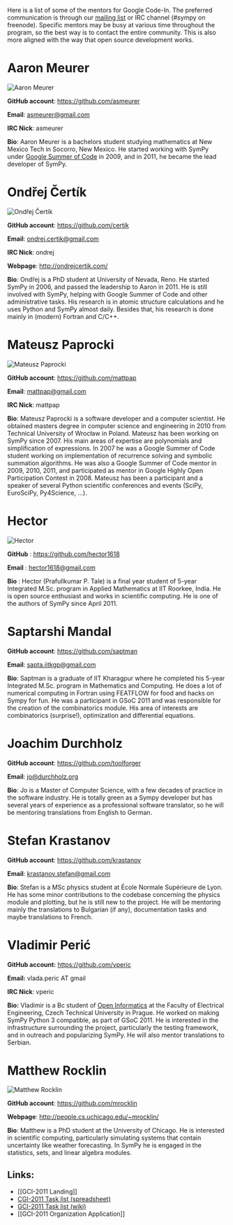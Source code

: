 Here is a list of some of the mentors for Google Code-In.  The preferred communication is through our [mailing list](http://groups.google.com/group/sympy) or IRC channel (#sympy on freenode).  Specific mentors may be busy at various time throughout the program, so the best way is to contact the entire community.  This is also more aligned with the way that open source development works.

# Aaron Meurer
![Aaron Meurer](http://en.gravatar.com/userimage/7754439/ecebba885eadcbe6f2a6134d92bacead.jpg)

**GitHub account**: https://github.com/asmeurer

**Email**: asmeurer@gmail.com

**IRC Nick**: asmeurer

**Bio**: Aaron Meurer is a bachelors student studying mathematics at New Mexico Tech in Socorro, New Mexico.  He started working with SymPy under [Google Summer of Code](http://www.google-melange.com/gsoc/homepage/google/gsoc2011) in 2009, and in 2011, he became the lead developer of SymPy.

# Ondřej Čertík
![Ondřej Čertík](http://www.gravatar.com/avatar/f65ea1dfe7ef7b9f889ed6877fcc69b8.png)

**GitHub account**: https://github.com/certik

**Email**: ondrej.certik@gmail.com

**IRC Nick**: ondrej

**Webpage**: http://ondrejcertik.com/

**Bio**: Ondřej is a PhD student at University of Nevada, Reno. He started SymPy in 2006, and passed the leadership to Aaron in 2011. He is still involved with SymPy, helping with Google Summer of Code and other administrative tasks. His research is in atomic structure calculations and he uses Python and SymPy almost daily. Besides that, his research is done mainly in (modern) Fortran and C/C++.


# Mateusz Paprocki
![Mateusz Paprocki](http://www.gravatar.com/avatar/89164142ec718a76a7e04481062acaea.png)

**GitHub account**: https://github.com/mattpap

**Email**: mattpap@gmail.com

**IRC Nick**: mattpap

**Bio**: Mateusz Paprocki is a software developer and a computer scientist. He obtained masters degree in computer science and engineering in 2010 from Technical University of Wrocław in Poland. Mateusz has been working on SymPy since 2007. His main areas of expertise are polynomials and simplification of expressions. In 2007 he was a Google Summer of Code student working on implementation of recurrence solving and symbolic summation algorithms. He was also a Google Summer of Code mentor in 2009, 2010, 2011, and participated as mentor in Google Highly Open Participation Contest in 2008. Mateusz has been a participant and a speaker of several Python scientific conferences and events (SciPy, EuroSciPy, Py4Science, ...). 

# Hector
![Hector](http://www.gravatar.com/avatar/30b8bfc5301823153751267ddb31755f.png)

**GitHub** : https://github.com/hector1618

**Email** : hector1618@gmail.com

**Bio** : Hector (Prafullkumar P. Tale) is a final year student of 5-year Integrated M.Sc. program in Applied Mathematics at IIT Roorkee, India. He is open source enthusiast and works in scientific computing. He is one of the authors of SymPy since April 2011.

# Saptarshi Mandal

**GitHub account**: https://github.com/saptman

**Email**: sapta.iitkgp@gmail.com

**Bio**: Saptman is a graduate of IIT Kharagpur where he completed his 5-year Integrated M.Sc. program in Mathematics and Computing. He does a lot of numerical computing in Fortran using FEATFLOW for food and hacks on Sympy for fun. He was a participant in GSoC 2011 and was responsible for the creation of the combinatorics module. His area of interests are combinatorics (surprise!), optimization and differential equations.

# Joachim Durchholz

**GitHub account**: https://github.com/toolforger

**Email**: jo@durchholz.org

**Bio**: Jo is a Master of Computer Science, with a few decades of practice in the software industry. He is totally green as a Sympy developer but has several years of experience as a professional software translator, so he will be mentoring translations from English to German.

# Stefan Krastanov

**GitHub account**: https://github.com/krastanov

**Email**: krastanov.stefan@gmail.com

**Bio**: Stefan is a MSc physics student at École Normale Supérieure de Lyon. He has some minor contributions to the codebase concerning the physics module and plotting, but he is still new to the project. He will be mentoring mainly the translations to Bulgarian (if any), documentation tasks and maybe translations to French.

# Vladimir Perić

**GitHub account:** https://github.com/vperic

**Email:** vlada.peric AT gmail

**IRC Nick**: vperic

**Bio:** Vladimir is a Bc student of [Open Informatics](http://informatika.fel.cvut.cz/en/for-students/bachelor-program) at the Faculty of Electrical Engineering, Czech Technical University in Prague. He worked on making SymPy Python 3 compatible, as part of GSoC 2011. He is interested in the infrastructure surrounding the project, particularly the testing framework, and in outreach and popularizing SymPy. He will also mentor translations to Serbian.

# Matthew Rocklin
![Matthew Rocklin](http://www.gravatar.com/avatar/8749ec52cee260c4c1f67f2dec29d957.png)

**GitHub account**: https://github.com/mrocklin

**Webpage**: http://people.cs.uchicago.edu/~mrocklin/

**Bio**: Matthew is a PhD student at the University of Chicago. He is interested in scientific computing, particularly simulating systems that contain uncertainty like weather forecasting. In SymPy he is engaged in  the statistics, sets, and linear algebra modules. 

## Links:
- [[GCI-2011 Landing]]
- [CGI-2011 Task list (spreadsheet)](https://docs.google.com/spreadsheet/ccc?key=0AiMKW-ZM-_fedFpSWm51VFBFZkdTRnh3WkhYRndSVXc)
- [GCI-2011 Task list (wiki)](https://github.com/sympy/sympy/wiki/GCI-2011-Task-list)
- [[GCI-2011 Organization Application]]
